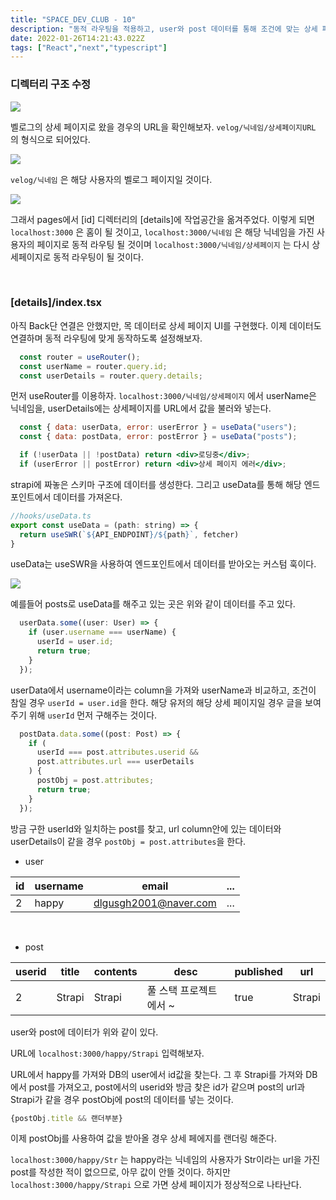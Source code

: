 ```yaml
---
title: "SPACE_DEV_CLUB - 10"
description: "동적 라우팅을 적용하고, user와 post 데이터를 통해 조건에 맞는 상세 페이지를 랜더링 해보자."
date: 2022-01-26T14:21:43.022Z
tags: ["React","next","typescript"]
---
```

### 디렉터리 구조 수정

![](/images/c279006a-6f2d-4821-bee2-cab9cdaf3700-image.png)

벨로그의 상세 페이지로 왔을 경우의 URL을 확인해보자. `velog/닉네임/상세페이지URL` 의 형식으로 되어있다.

![](/images/f79770c7-5a2d-4678-82c0-99b1f2ccc141-image.png)

`velog/닉네임` 은 해당 사용자의 벨로그 페이지일 것이다. 

![](/images/48dd25b5-a9b2-4302-af90-e67c7e9c8b3f-image.png)

그래서 pages에서 [id] 디렉터리의 [details]에 작업공간을 옮겨주었다. 이렇게 되면 `localhost:3000` 은 홈이 될 것이고, `localhost:3000/닉네임` 은 해당 닉네임을 가진 사용자의 페이지로 동적 라우팅 될 것이며 `localhost:3000/닉네임/상세페이지` 는 다시 상세페이지로 동적 라우팅이 될 것이다.

<br>

### [details]/index.tsx

아직 Back단 연결은 안했지만, 목 데이터로 상세 페이지 UI를 구현했다. 이제 데이터도 연결하며 동적 라우팅에 맞게 동작하도록 설정해보자.

```jsx
  const router = useRouter();
  const userName = router.query.id;
  const userDetails = router.query.details;
```

먼저 useRouter를 이용하자. `localhost:3000/닉네임/상세페이지` 에서 userName은 닉네임을, userDetails에는 상세페이지를 URL에서 값을 불러와 넣는다.

```jsx
  const { data: userData, error: userError } = useData("users");
  const { data: postData, error: postError } = useData("posts");

  if (!userData || !postData) return <div>로딩중</div>;
  if (userError || postError) return <div>상세 페이지 에러</div>;
```

strapi에 짜놓은 스키마 구조에 데이터를 생성한다. 그리고 useData를 통해 해당 엔드포인트에서 데이터를 가져온다. 

```jsx
//hooks/useData.ts
export const useData = (path: string) => {
  return useSWR(`${API_ENDPOINT}/${path}`, fetcher)
}
```

useData는 useSWR을 사용하여 엔드포인트에서 데이터를 받아오는 커스텀 훅이다.

![](/images/9b6ece13-5f20-44db-8045-9195884097ef-image.png)

예를들어 posts로 useData를 해주고 있는 곳은 위와 같이 데이터를 주고 있다.


```jsx
  userData.some((user: User) => {
    if (user.username === userName) {
      userId = user.id;
      return true;
    }
  });
```

userData에서 username이라는 column을 가져와 userName과 비교하고, 조건이 참일 경우 `userId = user.id`을 한다. 해당 유저의 해당 상세 페이지일 경우 글을 보여주기 위해 `userId` 먼저 구해주는 것이다.

```jsx
  postData.data.some((post: Post) => {
    if (
      userId === post.attributes.userid &&
      post.attributes.url === userDetails
    ) {
      postObj = post.attributes;
      return true;
    }
  });
```

방금 구한 userId와 일치하는 post를 찾고, url column안에 있는 데이터와 userDetails이 같을 경우 `postObj = post.attributes`을 한다.

* user

|id|username|email|...|
|---|---|---|---|
|2|happy|dlgusgh2001@naver.com|...|

<br>

* post

|userid|title|contents|desc|published|url|
|---|---|---|---|---|---|
|2|Strapi|Strapi|풀 스택 프로젝트에서 ~|true|Strapi|

user와 post에 데이터가 위와 같이 있다.

URL에 `localhost:3000/happy/Strapi` 입력해보자.

URL에서 happy를 가져와 DB의 user에서 id값을 찾는다. 그 후 Strapi를 가져와 DB에서 post를 가져오고, post에서의 userid와 방금 찾은 id가 같으며 post의 url과 Strapi가 같을 경우 postObj에 post의 데이터를 넣는 것이다.

```jsx
{postObj.title && 랜더부분}
```

이제 postObj를 사용하여 값을 받아올 경우 상세 페에지를 랜더링 해준다.

`localhost:3000/happy/Str` 는 happy라는 닉네임의 사용자가 Str이라는 url을 가진 post를 작성한 적이 없으므로, 아무 값이 안뜰 것이다. 하지만 `localhost:3000/happy/Strapi` 으로 가면 상세 페이지가 정상적으로 나타난다.


<br>

